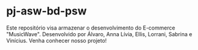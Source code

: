 # pj-asw-bd-psw
Este repositório visa armazenar o desenvolvimento do E-commerce "MusicWave". Desenvolvido por Álvaro, Anna Lívia, Ellis, Lorrani, Sabrina e Vinícius. Venha conhecer nosso projeto!
